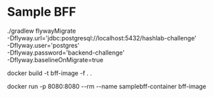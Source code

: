 # Sample BFF

./gradlew flywayMigrate \
-Dflyway.url='jdbc:postgresql://localhost:5432/hashlab-challenge' \
-Dflyway.user='postgres' \
-Dflyway.password='backend-challenge' \
-Dflyway.baselineOnMigrate=true


docker build -t bff-image -f . .

docker run -p 8080:8080 --rm --name samplebff-container bff-image
